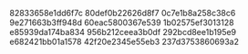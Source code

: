 82833658e1dd6f7c
80def0b22626d8f7
0c7e1b8a258c38c6
9e271663b3ff948d
60eac5800367e539
1b02575ef3013128
e85939da174ba834
956b212ceea3b0df
292bcd8ee1b195e9
e682421bb01a1578
42f20e2345e55eb3
237d3753860693a2
